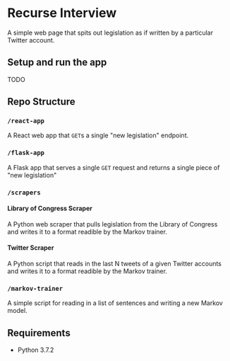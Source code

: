 # Recurse Interview

A simple web page that spits out legislation as if written by a particular Twitter account.

## Setup and run the app

TODO

## Repo Structure

### `/react-app`
A React web app that `GET`s a single "new legislation" endpoint.

### `/flask-app`
A Flask app that serves a single `GET` request and returns a single piece of "new legislation"

### `/scrapers`

#### Library of Congress Scraper
A Python web scraper that pulls legislation from the Library of Congress and writes it to a format readible by the Markov trainer.

#### Twitter Scraper
A Python script that reads in the last N tweets of a given Twitter accounts and writes it to a format readible by the Markov trainer.


### `/markov-trainer`
A simple script for reading in a list of sentences and writing a new Markov model.


## Requirements

- Python 3.7.2